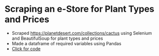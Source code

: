# Scraping an e-Store for Plant Types and Prices
- Scraped https://planetdesert.com/collections/cactus using Selenium and BeautifulSoup for plant types and prices
- Made a dataframe of required variables using Pandas  
- <a href="https://nbviewer.org/github/hussam95/Portfolio/blob/scraping-a-website-for-prices/Scraping_video.ipynb">Click for code</a> 
